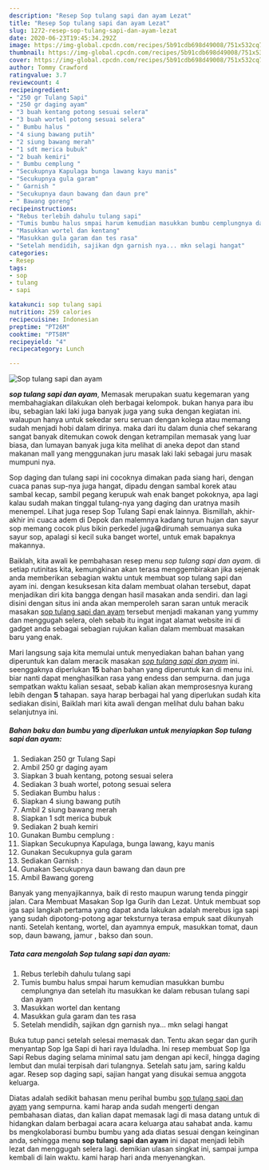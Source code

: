 ```yaml
---
description: "Resep Sop tulang sapi dan ayam Lezat"
title: "Resep Sop tulang sapi dan ayam Lezat"
slug: 1272-resep-sop-tulang-sapi-dan-ayam-lezat
date: 2020-06-23T19:45:34.292Z
image: https://img-global.cpcdn.com/recipes/5b91cdb698d49008/751x532cq70/sop-tulang-sapi-dan-ayam-foto-resep-utama.jpg
thumbnail: https://img-global.cpcdn.com/recipes/5b91cdb698d49008/751x532cq70/sop-tulang-sapi-dan-ayam-foto-resep-utama.jpg
cover: https://img-global.cpcdn.com/recipes/5b91cdb698d49008/751x532cq70/sop-tulang-sapi-dan-ayam-foto-resep-utama.jpg
author: Tommy Crawford
ratingvalue: 3.7
reviewcount: 4
recipeingredient:
- "250 gr Tulang Sapi"
- "250 gr daging ayam"
- "3 buah kentang potong sesuai selera"
- "3 buah wortel potong sesuai selera"
- " Bumbu halus "
- "4 siung bawang putih"
- "2 siung bawang merah"
- "1 sdt merica bubuk"
- "2 buah kemiri"
- " Bumbu cemplung "
- "Secukupnya Kapulaga bunga lawang kayu manis"
- "Secukupnya gula garam"
- " Garnish "
- "Secukupnya daun bawang dan daun pre"
- " Bawang goreng"
recipeinstructions:
- "Rebus terlebih dahulu tulang sapi"
- "Tumis bumbu halus smpai harum kemudian masukkan bumbu cemplungnya dan setelah itu masukkan ke dalam rebusan tulang sapi dan ayam"
- "Masukkan wortel dan kentang"
- "Masukkan gula garam dan tes rasa"
- "Setelah mendidih, sajikan dgn garnish nya... mkn selagi hangat"
categories:
- Resep
tags:
- sop
- tulang
- sapi

katakunci: sop tulang sapi 
nutrition: 259 calories
recipecuisine: Indonesian
preptime: "PT26M"
cooktime: "PT58M"
recipeyield: "4"
recipecategory: Lunch

---
```



![Sop tulang sapi dan ayam](https://img-global.cpcdn.com/recipes/5b91cdb698d49008/751x532cq70/sop-tulang-sapi-dan-ayam-foto-resep-utama.jpg)

<b><i>sop tulang sapi dan ayam</i></b>, Memasak merupakan suatu kegemaran yang membahagiakan dilakukan oleh berbagai kelompok. bukan hanya para ibu ibu, sebagian laki laki juga banyak juga yang suka dengan kegiatan ini. walaupun hanya untuk sekedar seru seruan dengan kolega atau memang sudah menjadi hobi dalam dirinya. maka dari itu dalam dunia chef sekarang sangat banyak ditemukan cowok dengan ketrampilan memasak yang luar biasa, dan lumayan banyak juga kita melihat di aneka depot dan stand makanan mall yang menggunakan juru masak laki laki sebagai juru masak mumpuni nya.

Sop daging dan tulang sapi ini cocoknya dimakan pada siang hari, dengan cuaca panas sup-nya juga hangat, dipadu dengan sambal korek atau sambal kecap, sambil pegang kerupuk wah enak banget pokoknya, apa lagi kalau sudah makan tinggal tulang-nya yang daging dan uratnya masih menempel. Lihat juga resep Sop Tulang Sapi enak lainnya. Bismillah, akhir-akhir ini cuaca adem di Depok dan malemnya kadang turun hujan dan sayur sop memang cocok plus bikin perkedel juga😁dirumah semuanya suka sayur sop, apalagi si kecil suka banget wortel, untuk emak bapaknya makannya.

Baiklah, kita awali ke pembahasan resep menu <i>sop tulang sapi dan ayam</i>. di setiap rutinitas kita, kemungkinan akan terasa menggembirakan jika sejenak anda memberikan sebagian waktu untuk membuat sop tulang sapi dan ayam ini. dengan kesuksesan kita dalam membuat olahan tersebut, dapat menjadikan diri kita bangga dengan hasil masakan anda sendiri. dan lagi disini dengan situs ini anda akan memperoleh saran saran untuk meracik masakan <u>sop tulang sapi dan ayam</u> tersebut menjadi makanan yang yummy dan menggugah selera, oleh sebab itu ingat ingat alamat website ini di gadget anda sebagai sebagian rujukan kalian dalam membuat masakan baru yang enak.


Mari langsung saja kita memulai untuk menyediakan bahan bahan yang diperuntuk kan dalam meracik masakan <u><i>sop tulang sapi dan ayam</i></u> ini. seenggaknya diperlukan <b>15</b> bahan bahan yang diperuntuk kan di menu ini. biar nanti dapat menghasilkan rasa yang endess dan sempurna. dan juga sempatkan waktu kalian sesaat, sebab kalian akan memprosesnya kurang lebih dengan <b>5</b> tahapan. saya harap berbagai hal yang diperlukan sudah kita sediakan disini, Baiklah mari kita awali dengan melihat dulu bahan baku selanjutnya ini.

<!--inarticleads1-->

##### Bahan baku dan bumbu yang diperlukan untuk menyiapkan Sop tulang sapi dan ayam:

1. Sediakan 250 gr Tulang Sapi
1. Ambil 250 gr daging ayam
1. Siapkan 3 buah kentang, potong sesuai selera
1. Sediakan 3 buah wortel, potong sesuai selera
1. Sediakan  Bumbu halus :
1. Siapkan 4 siung bawang putih
1. Ambil 2 siung bawang merah
1. Siapkan 1 sdt merica bubuk
1. Sediakan 2 buah kemiri
1. Gunakan  Bumbu cemplung :
1. Siapkan Secukupnya Kapulaga, bunga lawang, kayu manis
1. Gunakan Secukupnya gula garam
1. Sediakan  Garnish :
1. Gunakan Secukupnya daun bawang dan daun pre
1. Ambil  Bawang goreng


Banyak yang menyajikannya, baik di resto maupun warung tenda pinggir jalan. Cara Membuat Masakan Sop Iga Gurih dan Lezat. Untuk membuat sop iga sapi langkah pertama yang dapat anda lakukan adalah merebus iga sapi yang sudah dipotong-potong agar teksturnya terasa empuk saat dikunyah nanti. Setelah kentang, wortel, dan ayamnya empuk, masukkan tomat, daun sop, daun bawang, jamur , bakso dan soun. 

<!--inarticleads2-->

##### Tata cara mengolah Sop tulang sapi dan ayam:

1. Rebus terlebih dahulu tulang sapi
1. Tumis bumbu halus smpai harum kemudian masukkan bumbu cemplungnya dan setelah itu masukkan ke dalam rebusan tulang sapi dan ayam
1. Masukkan wortel dan kentang
1. Masukkan gula garam dan tes rasa
1. Setelah mendidih, sajikan dgn garnish nya... mkn selagi hangat


Buka tutup panci setelah selesai memasak dan. Tentu akan segar dan gurih menyantap Sop Iga Sapi di hari raya Iduladha. Ini resep membuat Sop Iga Sapi Rebus daging selama minimal satu jam dengan api kecil, hingga daging lembut dan mulai terpisah dari tulangnya. Setelah satu jam, saring kaldu agar. Resep sop daging sapi, sajian hangat yang disukai semua anggota keluarga. 

Diatas adalah sedikit bahasan menu perihal bumbu <u>sop tulang sapi dan ayam</u> yang sempurna. kami harap anda sudah mengerti dengan pembahasan diatas, dan kalian dapat memasak lagi di masa datang untuk di hidangkan dalam berbagai acara acara keluarga atau sahabat anda. kamu bs mengkolaborasi bumbu bumbu yang ada diatas sesuai dengan keinginan anda, sehingga menu <b>sop tulang sapi dan ayam</b> ini dapat menjadi lebih lezat dan menggugah selera lagi. demikian ulasan singkat ini, sampai jumpa kembali di lain waktu. kami harap hari anda menyenangkan.
